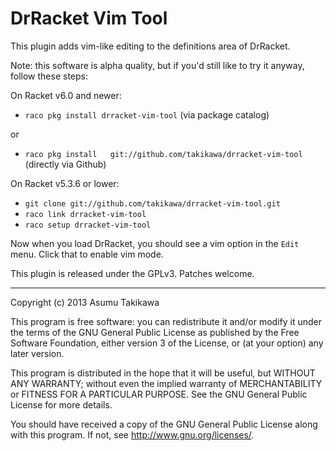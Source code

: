 DrRacket Vim Tool
=================

This plugin adds vim-like editing to the definitions area of DrRacket.

Note: this software is alpha quality, but if you'd still like to try
it anyway, follow these steps:

On Racket v6.0 and newer:

  * `raco pkg install drracket-vim-tool` (via package catalog)

or

  * `raco pkg install	git://github.com/takikawa/drracket-vim-tool` (directly via Github)

On Racket v5.3.6 or lower:

  * `git clone git://github.com/takikawa/drracket-vim-tool.git`
  * `raco link drracket-vim-tool`
  * `raco setup drracket-vim-tool`

Now when you load DrRacket, you should see a vim option in the
`Edit` menu. Click that to enable vim mode.

This plugin is released under the GPLv3. Patches welcome.

---

Copyright (c) 2013 Asumu Takikawa

This program is free software: you can redistribute it and/or modify it under
the terms of the GNU General Public License as published by the Free Software
Foundation, either version 3 of the License, or (at your option) any later
version.

This program is distributed in the hope that it will be useful, but WITHOUT ANY
WARRANTY; without even the implied warranty of MERCHANTABILITY or FITNESS FOR A
PARTICULAR PURPOSE. See the GNU General Public License for more details.

You should have received a copy of the GNU General Public License along with
this program. If not, see http://www.gnu.org/licenses/.

